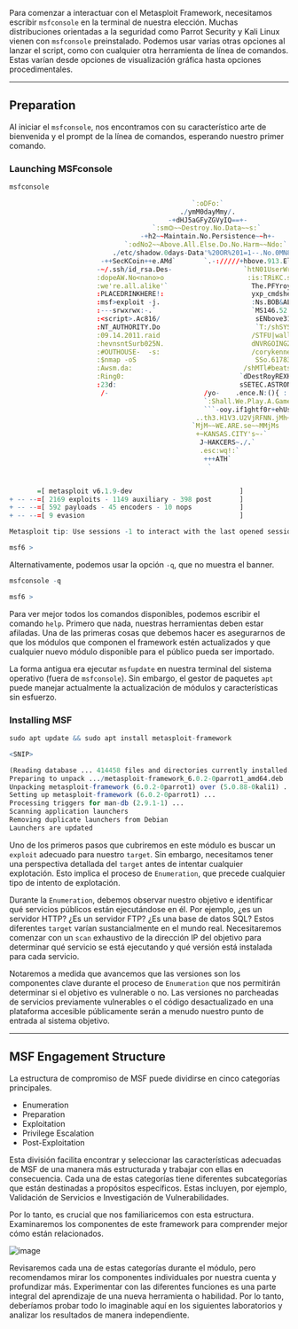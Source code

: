 Para comenzar a interactuar con el Metasploit Framework, necesitamos escribir `msfconsole` en la terminal de nuestra elección. Muchas distribuciones orientadas a la seguridad como Parrot Security y Kali Linux vienen con `msfconsole` preinstalado. Podemos usar varias otras opciones al lanzar el script, como con cualquier otra herramienta de línea de comandos. Estas varían desde opciones de visualización gráfica hasta opciones procedimentales.

---
## Preparation

Al iniciar el `msfconsole`, nos encontramos con su característico arte de bienvenida y el prompt de la línea de comandos, esperando nuestro primer comando.

### Launching MSFconsole

```r
msfconsole
                                                  
                                              `:oDFo:`                            
                                           ./ymM0dayMmy/.                          
                                        -+dHJ5aGFyZGVyIQ==+-                    
                                    `:sm⏣~~Destroy.No.Data~~s:`                
                                 -+h2~~Maintain.No.Persistence~~h+-              
                             `:odNo2~~Above.All.Else.Do.No.Harm~~Ndo:`          
                          ./etc/shadow.0days-Data'%20OR%201=1--.No.0MN8'/.      
                       -++SecKCoin++e.AMd`       `.-://///+hbove.913.ElsMNh+-    
                      -~/.ssh/id_rsa.Des-                  `htN01UserWroteMe!-  
                      :dopeAW.No<nano>o                     :is:TЯiKC.sudo-.A:  
                      :we're.all.alike'`                     The.PFYroy.No.D7:  
                      :PLACEDRINKHERE!:                      yxp_cmdshell.Ab0:    
                      :msf>exploit -j.                       :Ns.BOB&ALICEes7:    
                      :---srwxrwx:-.`                        `MS146.52.No.Per:    
                      :<script>.Ac816/                        sENbove3101.404:    
                      :NT_AUTHORITY.Do                        `T:/shSYSTEM-.N:    
                      :09.14.2011.raid                       /STFU|wall.No.Pr:    
                      :hevnsntSurb025N.                      dNVRGOING2GIVUUP:    
                      :#OUTHOUSE-  -s:                       /corykennedyData:    
                      :$nmap -oS                              SSo.6178306Ence:    
                      :Awsm.da:                            /shMTl#beats3o.No.:    
                      :Ring0:                             `dDestRoyREXKC3ta/M:    
                      :23d:                               sSETEC.ASTRONOMYist:    
                       /-                        /yo-    .ence.N:(){ :|: & };:    
                                                 `:Shall.We.Play.A.Game?tron/    
                                                 ```-ooy.if1ghtf0r+ehUser5`    
                                               ..th3.H1V3.U2VjRFNN.jMh+.`          
                                              `MjM~~WE.ARE.se~~MMjMs              
                                               +~KANSAS.CITY's~-`                  
                                                J~HAKCERS~./.`                    
                                                .esc:wq!:`                        
                                                 +++ATH`                            
                                                  `


       =[ metasploit v6.1.9-dev                           ]
+ -- --=[ 2169 exploits - 1149 auxiliary - 398 post       ]
+ -- --=[ 592 payloads - 45 encoders - 10 nops            ]
+ -- --=[ 9 evasion                                       ]

Metasploit tip: Use sessions -1 to interact with the last opened session

msf6 > 
```

Alternativamente, podemos usar la opción `-q`, que no muestra el banner.

```r
msfconsole -q

msf6 > 
```

Para ver mejor todos los comandos disponibles, podemos escribir el comando `help`. Primero que nada, nuestras herramientas deben estar afiladas. Una de las primeras cosas que debemos hacer es asegurarnos de que los módulos que componen el framework estén actualizados y que cualquier nuevo módulo disponible para el público pueda ser importado.

La forma antigua era ejecutar `msfupdate` en nuestra terminal del sistema operativo (fuera de `msfconsole`). Sin embargo, el gestor de paquetes `apt` puede manejar actualmente la actualización de módulos y características sin esfuerzo.

### Installing MSF

```r
sudo apt update && sudo apt install metasploit-framework

<SNIP>

(Reading database ... 414458 files and directories currently installed.)
Preparing to unpack .../metasploit-framework_6.0.2-0parrot1_amd64.deb ...
Unpacking metasploit-framework (6.0.2-0parrot1) over (5.0.88-0kali1) ...
Setting up metasploit-framework (6.0.2-0parrot1) ...
Processing triggers for man-db (2.9.1-1) ...
Scanning application launchers
Removing duplicate launchers from Debian
Launchers are updated
```

Uno de los primeros pasos que cubriremos en este módulo es buscar un `exploit` adecuado para nuestro `target`. Sin embargo, necesitamos tener una perspectiva detallada del `target` antes de intentar cualquier explotación. Esto implica el proceso de `Enumeration`, que precede cualquier tipo de intento de explotación.

Durante la `Enumeration`, debemos observar nuestro objetivo e identificar qué servicios públicos están ejecutándose en él. Por ejemplo, ¿es un servidor HTTP? ¿Es un servidor FTP? ¿Es una base de datos SQL? Estos diferentes `target` varían sustancialmente en el mundo real. Necesitaremos comenzar con un `scan` exhaustivo de la dirección IP del objetivo para determinar qué servicio se está ejecutando y qué versión está instalada para cada servicio.

Notaremos a medida que avancemos que las versiones son los componentes clave durante el proceso de `Enumeration` que nos permitirán determinar si el objetivo es vulnerable o no. Las versiones no parcheadas de servicios previamente vulnerables o el código desactualizado en una plataforma accesible públicamente serán a menudo nuestro punto de entrada al sistema objetivo.

---
## MSF Engagement Structure

La estructura de compromiso de MSF puede dividirse en cinco categorías principales.

- Enumeration
- Preparation
- Exploitation
- Privilege Escalation
- Post-Exploitation

Esta división facilita encontrar y seleccionar las características adecuadas de MSF de una manera más estructurada y trabajar con ellas en consecuencia. Cada una de estas categorías tiene diferentes subcategorías que están destinadas a propósitos específicos. Estas incluyen, por ejemplo, Validación de Servicios e Investigación de Vulnerabilidades.

Por lo tanto, es crucial que nos familiaricemos con esta estructura. Examinaremos los componentes de este framework para comprender mejor cómo están relacionados.

![image](https://academy.hackthebox.com/storage/modules/39/S04_SS03.png)

Revisaremos cada una de estas categorías durante el módulo, pero recomendamos mirar los componentes individuales por nuestra cuenta y profundizar más. Experimentar con las diferentes funciones es una parte integral del aprendizaje de una nueva herramienta o habilidad. Por lo tanto, deberíamos probar todo lo imaginable aquí en los siguientes laboratorios y analizar los resultados de manera independiente.